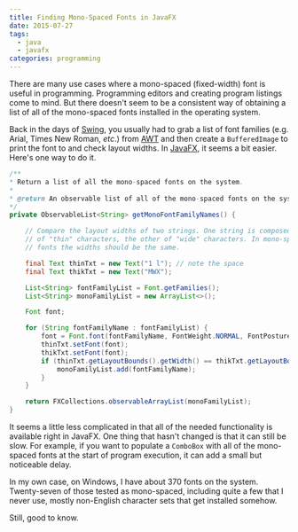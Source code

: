 ```yaml
---
title: Finding Mono-Spaced Fonts in JavaFX
date: 2015-07-27
tags:
  - java
  - javafx
categories: programming
---
```


There are many use cases where a mono-spaced (fixed-width) font is useful in programming. Programming editors and creating program listings come to mind. But there doesn't seem to be a consistent way of obtaining a list of all of the mono-spaced fonts installed in the operating system.

Back in the days of [Swing](https://en.wikipedia.org/wiki/Swing_%28Java%29), you usually had to grab a list of font families (e.g. Arial, Times New Roman, _etc_.) from [AWT](https://en.wikipedia.org/wiki/Abstract_Window_Toolkit) and then create a `BufferedImage` to print the font to and check layout widths. In [JavaFX](https://en.wikipedia.org/wiki/JavaFX), it seems a bit easier. Here's one way to do it.

```java
/**
* Return a list of all the mono-spaced fonts on the system.
*
* @return An observable list of all of the mono-spaced fonts on the system.
*/
private ObservableList<String> getMonoFontFamilyNames() {

    // Compare the layout widths of two strings. One string is composed
    // of "thin" characters, the other of "wide" characters. In mono-spaced
    // fonts the widths should be the same.

    final Text thinTxt = new Text("1 l"); // note the space
    final Text thikTxt = new Text("MWX");

    List<String> fontFamilyList = Font.getFamilies();
    List<String> monoFamilyList = new ArrayList<>();

    Font font;

    for (String fontFamilyName : fontFamilyList) {
        font = Font.font(fontFamilyName, FontWeight.NORMAL, FontPosture.REGULAR, 14.0d);
        thinTxt.setFont(font);
        thikTxt.setFont(font);
        if (thinTxt.getLayoutBounds().getWidth() == thikTxt.getLayoutBounds().getWidth()) {
            monoFamilyList.add(fontFamilyName);
        }
    }

    return FXCollections.observableArrayList(monoFamilyList);
}
```

It seems a little less complicated in that all of the needed functionality is available right in JavaFX. One thing that hasn't changed is that it can still be slow. For example, if you want to populate a `ComboBox` with all of the mono-spaced fonts at the start of program execution, it can add a small but noticeable delay.

In my own case, on Windows, I have about 370 fonts on the system. Twenty-seven of those tested as mono-spaced, including quite a few that I never use, mostly non-English character sets that get installed somehow.

Still, good to know.